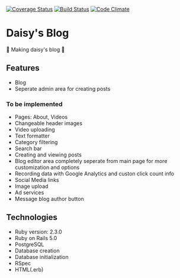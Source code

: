 [![Coverage Status](https://coveralls.io/repos/github/dmkent20/daisykent.com/badge.svg?branch=posts)](https://coveralls.io/github/dmkent20/daisykent.com?branch=posts)
[![Build Status](https://travis-ci.org/dmkent20/daisykent.com.svg?branch=master)](https://travis-ci.org/dmkent20/daisykent.com)
[![Code Climate](https://codeclimate.com/github/dmkent20/daisykent.com.png)](https://codeclimate.com/github/dmkent20/daisykent.com)

# Daisy's Blog

:construction: Making daisy's blog :construction:

## Features
* Blog
* Seperate admin area for creating posts

### To be implemented
* Pages: About, Videos
* Changeable header images
* Video uploading
* Text formatter
* Category filtering
* Search bar
* Creating and viewing posts
* Blog editor area completely seperate from main page for more customization and options
* Recording data with Google Analytics and custon click count info
* Social Media links
* Image upload
* Ad services
* Message blog author button

## Technologies

* Ruby version: 2.3.0
* Ruby on Rails 5.0
* PostgreSQL
* Database creation
* Database initialization
* RSpec
* HTML(.erb)
